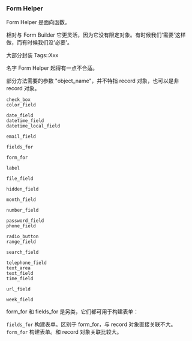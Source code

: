 ### Form Helper

Form Helper 是面向函数。

相对与 Form Builder 它更灵活，因为它没有限定对象。有时候我们'需要'这样做，而有时候我们没'必要'。

大部分封装 Tags::Xxx

名字 Form Helper 起得有一点不合适。

部分方法需要的参数 "object_name"，并不特指 record 对象，也可以是非 record 对象。

```
check_box
color_field

date_field
datetime_field
datetime_local_field

email_field

fields_for

form_for

label

file_field

hidden_field

month_field

number_field

password_field
phone_field

radio_button
range_field

search_field

telephone_field
text_area
text_field
time_field

url_field

week_field
```

form_for 和 fields_for 是另类，它们都可用于构建表单：

`fields_for`
构建表单。区别于 form_for，与 record 对象直接关联不大。
<br>
`form_for`
构建表单。和 record 对象关联比较大。
